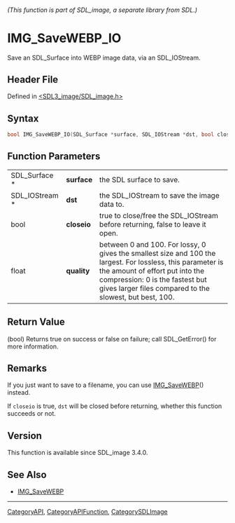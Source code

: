 ###### (This function is part of SDL_image, a separate library from SDL.)
# IMG_SaveWEBP_IO

Save an SDL_Surface into WEBP image data, via an SDL_IOStream.

## Header File

Defined in [<SDL3_image/SDL_image.h>](https://github.com/libsdl-org/SDL_image/blob/main/include/SDL3_image/SDL_image.h)

## Syntax

```c
bool IMG_SaveWEBP_IO(SDL_Surface *surface, SDL_IOStream *dst, bool closeio, float quality);
```

## Function Parameters

|                |             |                                                                                                                                                                                                                                             |
| -------------- | ----------- | ------------------------------------------------------------------------------------------------------------------------------------------------------------------------------------------------------------------------------------------- |
| SDL_Surface *  | **surface** | the SDL surface to save.                                                                                                                                                                                                                    |
| SDL_IOStream * | **dst**     | the SDL_IOStream to save the image data to.                                                                                                                                                                                                 |
| bool           | **closeio** | true to close/free the SDL_IOStream before returning, false to leave it open.                                                                                                                                                               |
| float          | **quality** | between 0 and 100. For lossy, 0 gives the smallest size and 100 the largest. For lossless, this parameter is the amount of effort put into the compression: 0 is the fastest but gives larger files compared to the slowest, but best, 100. |

## Return Value

(bool) Returns true on success or false on failure; call SDL_GetError() for
more information.

## Remarks

If you just want to save to a filename, you can use
[IMG_SaveWEBP](IMG_SaveWEBP)() instead.

If `closeio` is true, `dst` will be closed before returning, whether this
function succeeds or not.

## Version

This function is available since SDL_image 3.4.0.

## See Also

- [IMG_SaveWEBP](IMG_SaveWEBP)

----
[CategoryAPI](CategoryAPI), [CategoryAPIFunction](CategoryAPIFunction), [CategorySDLImage](CategorySDLImage)

